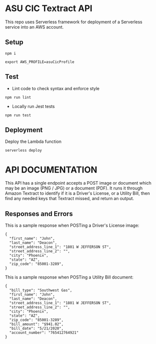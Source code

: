 ASU CIC Textract API
===

This repo uses Serverless framework for deployment of a Serverless service
into an AWS account.

Setup
---
`npm i`

`export AWS_PROFILE=asuCicProfile`

Test
---
- Lint code to check syntax and enforce style

`npm run lint`

- Locally run Jest tests

`npm run test`

Deployment
---
Deploy the Lambda function

`serverless deploy`


API DOCUMENTATION
===

This API has a single endpoint accepts a POST image or document which may be an
image (PNG / JPG) or a document (PDF). It runs it through Amazon Textract to identify
if it is a Driver's License, or a Utility Bill, then find any needed keys that Textract
missed, and return an output.

Responses and Errors
---

This is a sample response when POSTing a Driver's License image:

```
{
  "first_name": "John",
  "last_name": "Deacon",
  "street_address_line_1": "1801 W JEFFERSON ST",
  "street_address_line_2": "",
  "city": "Phoenix",
  "state": "AZ",
  "zip_code": "85001-3289",
}
```

This is a sample response when POSTing a Utility Bill document:

```
{
  "bill_type": "Southwest Gas",
  "first_name": "John",
  "last_name": "Deacon",
  "street_address_line_1": "1801 W JEFFERSON ST",
  "street_address_line_2": "",
  "city": "Phoenix",
  "state": "AZ",
  "zip_code": "85001-3289",
  "bill_amount": "$941.02",
  "bill_date": "5/21/2020",
  "account_number": "765412764921"
}
```
